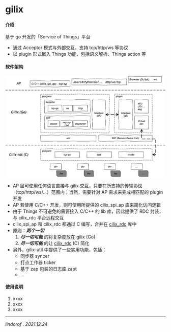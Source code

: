 # gilix

#### 介绍
基于 go 开发的「Service of Things」平台

- 通过 Acceptor 模式与外部交互，支持 tcp/http/ws 等协议
- 以 plugin 形式嵌入 Things 功能，包括语义解析、Things action 等

#### 软件架构
![gilix](doc/gilix.png)

- AP 层可使用任何语言直接与 gilix 交互，只要在所支持的传输协议（tcp/http/ws/...）范围内；当然，需要针对 AP 需求来完成相匹配的 plugin 开发
- AP 若使用 C/C++ 开发，则可使用所提供的 cilix_spi_ap 库来简化访问逻辑
- 由于 Things 不可避免的需要接入 C/C++ 的 lib 库，因此提供了 RDC 封装，与 cilix_rdc 平台远程交互
- cilix_spi_ap 和 cilix_rdc 都通过 C 编写，合并在 [cilix_rdc](https://gitee.com/lindorof/cilix_rdc) 库中
- 原则：***两个一切***
    1. ***尽一切可能*** 的将复杂度放在 gilix (Go) 
    2. ***尽一切可能*** 的让 [cilix_rdc](https://gitee.com/lindorof/cilix_rdc) (C) 简化
- 另外，gilix-util 中提供了一些实用功能，包括：
    - 同步器 syncer
    - 打点工作器 ticker
    - 基于 zap 包装的日志库 zapt
    - ...

#### 使用说明

1.  xxxx
2.  xxxx
3.  xxxx

---

*lindorof . 2021.12.24* 
